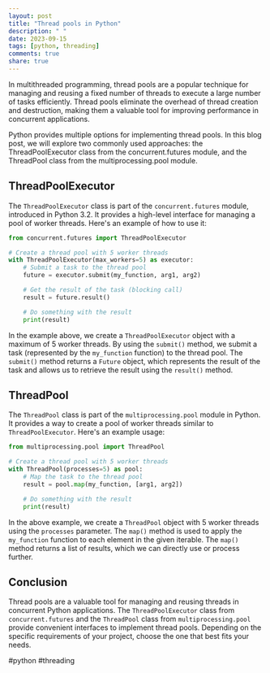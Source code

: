 ```yaml
---
layout: post
title: "Thread pools in Python"
description: " "
date: 2023-09-15
tags: [python, threading]
comments: true
share: true
---
```


In multithreaded programming, thread pools are a popular technique for managing and reusing a fixed number of threads to execute a large number of tasks efficiently. Thread pools eliminate the overhead of thread creation and destruction, making them a valuable tool for improving performance in concurrent applications.

Python provides multiple options for implementing thread pools. In this blog post, we will explore two commonly used approaches: the ThreadPoolExecutor class from the concurrent.futures module, and the ThreadPool class from the multiprocessing.pool module.

## ThreadPoolExecutor

The `ThreadPoolExecutor` class is part of the `concurrent.futures` module, introduced in Python 3.2. It provides a high-level interface for managing a pool of worker threads. Here's an example of how to use it:

```python
from concurrent.futures import ThreadPoolExecutor

# Create a thread pool with 5 worker threads
with ThreadPoolExecutor(max_workers=5) as executor:
    # Submit a task to the thread pool
    future = executor.submit(my_function, arg1, arg2)

    # Get the result of the task (blocking call)
    result = future.result()

    # Do something with the result
    print(result)
```

In the example above, we create a `ThreadPoolExecutor` object with a maximum of 5 worker threads. By using the `submit()` method, we submit a task (represented by the `my_function` function) to the thread pool. The `submit()` method returns a `Future` object, which represents the result of the task and allows us to retrieve the result using the `result()` method.

## ThreadPool

The `ThreadPool` class is part of the `multiprocessing.pool` module in Python. It provides a way to create a pool of worker threads similar to `ThreadPoolExecutor`. Here's an example usage:

```python
from multiprocessing.pool import ThreadPool

# Create a thread pool with 5 worker threads
with ThreadPool(processes=5) as pool:
    # Map the task to the thread pool
    result = pool.map(my_function, [arg1, arg2])

    # Do something with the result
    print(result)
```

In the above example, we create a `ThreadPool` object with 5 worker threads using the `processes` parameter. The `map()` method is used to apply the `my_function` function to each element in the given iterable. The `map()` method returns a list of results, which we can directly use or process further.

## Conclusion

Thread pools are a valuable tool for managing and reusing threads in concurrent Python applications. The `ThreadPoolExecutor` class from `concurrent.futures` and the `ThreadPool` class from `multiprocessing.pool` provide convenient interfaces to implement thread pools. Depending on the specific requirements of your project, choose the one that best fits your needs.

#python #threading